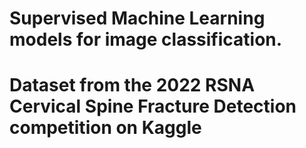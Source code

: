 # Supervised Machine Learning models for image classification.
# Dataset from the 2022 RSNA Cervical Spine Fracture Detection competition on Kaggle
